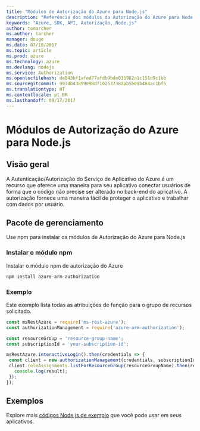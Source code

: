 ```yaml
---
title: "Módulos de Autorização do Azure para Node.js"
description: "Referência dos módulos da Autorização do Azure para Node.js"
keywords: "Azure, SDK, API, Autorização, Node.js"
author: tomarcher
ms.author: tarcher
manager: douge
ms.date: 07/18/2017
ms.topic: article
ms.prod: azure
ms.technology: azure
ms.devlang: nodejs
ms.service: Authorization
ms.openlocfilehash: de843bf1afed77afdb9bde035962a1c151d9c1bb
ms.sourcegitcommit: 9974b43899e98df10253738dab5b09b484ac1bf5
ms.translationtype: HT
ms.contentlocale: pt-BR
ms.lasthandoff: 08/17/2017
---
```

# <a name="azure-authorization-modules-for-nodejs"></a>Módulos de Autorização do Azure para Node.js

## <a name="overview"></a>Visão geral

A Autenticação/Autorização do Serviço de Aplicativo do Azure é um recurso que oferece uma maneira para seu aplicativo conectar usuários de forma que o código não precise ser alterado no back-end do aplicativo. A autorização fornece uma maneira fácil de proteger o aplicativo e trabalhar com dados por usuário.

## <a name="management-package"></a>Pacote de gerenciamento

Use npm para instalar os módulos de Autorização do Azure para Node.js

### <a name="install-the-npm-module"></a>Instalar o módulo npm

Instalar o módulo npm de autorização do Azure

```bash
npm install azure-arm-authorization
```

### <a name="example"></a>Exemplo

Este exemplo lista todas as atribuições de função para o grupo de recursos solicitado.

```javascript
const msRestAzure = require('ms-rest-azure');
const authorizationManagement = require('azure-arm-authorization');

const resourceGroup = 'resource-group-name';
const subscriptionId = 'your-subscription-id';

msRestAzure.interactiveLogin().then(credentials => {
 const client = new authorizationManagement(credentials, subscriptionId);
 client.roleAssignments.listForResourceGroup(resourceGroupName).then(result => {
   console.log(result);
 });
});
```

## <a name="samples"></a>Exemplos

Explore mais [códigos Node.js de exemplo](https://azure.microsoft.com/resources/samples/?platform=nodejs) que você pode usar em seus aplicativos.
